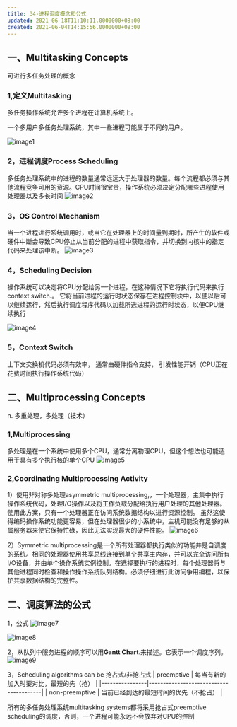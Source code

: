 ```yaml
---
title: 34-进程调度概念和公式
updated: 2021-06-18T11:10:11.0000000+08:00
created: 2021-06-04T14:15:56.0000000+08:00
---
```


## 一、Multitasking Concepts
可进行多任务处理的概念
### 1,定义Multitasking
多任务操作系统允许多个进程在计算机系统上。

一个多用户多任务处理系统，其中一些进程可能属于不同的用户。

![image1](../../assets/3658f30c41d647d480974605e61a33d9.png)

### 2，进程调度Process Scheduling
多任务处理系统中的进程的数量通常远远大于处理器的数量。每个流程都必须与其他流程竞争可用的资源。CPU时间很宝贵，操作系统必须决定分配哪些进程使用处理器以及多长时间
![image2](../../assets/675f457da62a4d7982129432e0501c25.png)

### 3，OS Control Mechanism
当一个进程进行系统调用时，或当它在处理器上的时间量到期时，所产生的软件或硬件中断会导致CPU停止从当前分配的进程中获取指令，并切换到内核中的指定代码来处理该中断。
![image3](../../assets/5adc9f4f27a54246b247fe098b6401eb.png)

### 4，Scheduling Decision
操作系统可以决定将CPU分配给另一个进程，在这种情况下它将执行代码来执行context switch.。
它将当前进程的运行时状态保存在进程控制块中，以便以后可以继续运行，然后执行调度程序代码以加载所选进程的运行时状态，以便CPU继续执行

![image4](../../assets/69301495364d40279b97f3cadcfe74c1.png)

### 5，Context Switch
上下文交换机代码必须有效率，
通常由硬件指令支持，
引发性能开销（CPU正在花费时间执行操作系统代码）

## 二、Multiprocessing Concepts
n\. 多重处理，多处理（技术）
### 1,Multiprocessing
多处理是在一个系统中使用多个CPU，通常分离物理CPU，但这个想法也可能适用于具有多个执行核的单个CPU
![image5](../../assets/91f9ece014ef47d0a9e76e121a5fcabe.png)

### 2,Coordinating Multiprocessing Activity
1）使用非对称多处理asymmetric multiprocessing,，一个处理器，主集中执行操作系统代码，处理I/O操作以及将工作负载分配给执行用户处理的其他处理器。使用此方案，只有一个处理器正在访问系统数据结构以进行资源控制。
虽然这使得编码操作系统功能更容易，但在处理器很少的小系统中，主机可能没有足够的从属服务器来使它保持忙碌，因此无法实现最大的硬件性能。
![image6](../../assets/0a5a0bb1c60b489c983e0c288257a98d.png)

2）Symmetric multiprocessing是一个所有处理器都执行类似的功能并是自调度的系统。相同的处理器使用共享总线连接到单个共享主内存，并可以完全访问所有I/O设备，并由单个操作系统实例控制。在选择要执行的进程时，每个处理器将与其他进程同时检查和操作操作系统队列结构。必须仔细进行此访问争用编程，以保护共享数据结构的完整性。
## 
## 二、调度算法的公式
1，公式
![image7](../../assets/0a24ed9b0d6748d6acfe949c682f38f0.png)

![image8](../../assets/c5d5533e32e840ab85d13f127a4ca025.png)

2，从队列中服务进程的顺序可以用**Gantt Chart**.来描述。它表示一个调度序列。
![image9](../../assets/01a2012eb4034c8a892c4124f1812079.png)

3，Scheduling algorithms can be 抢占式/非抢占式
| preemptive     | 每当有新的加入时要对比，最短的先（抢） |
|----------------|----------------------------------------|
| non-preemptive | 当前已经到达的最短时间的优先（不抢占） |

所有的多任务处理系统multitasking systems都将采用抢占式preemptive scheduling的调度，否则，一个进程可能永远不会放弃对CPU的控制

